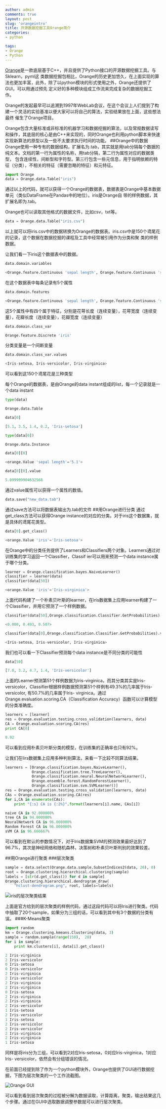 ```yaml
---
author: admin
comments: true
layout: post
slug: 'orangeintro'
title: 开源数据挖掘工具Orange简介
categories:
- python

tags:
- Orange
- Python
---
```


[Orange](http://orange.biolab.si/)是一款底层基于C++，并且提供了Python接口的开源数据挖掘工具。与Sklearn，pyml这
类数据挖掘包相比，Orange的历史更加悠久，在上面实现的算法也更加丰富，此外，除了以python模块的形式使用之外，Orange还提供了GUI，可以用通过预先
定义好的多种模块组成工作流来完成复杂的数据挖掘工作。

Orange的发起最早可以追溯到1997年WebLab会议，在这个会议上人们提到了构建一个灵活的实验基准以便大家可以将自己的算法，实验结果放在上面，这些想法最终
催生了Orange项目。

Orange包含大量标准或非标准的机器学习和数据挖掘的算法，以及常规数据读写和操作，其底层的核心是由C++来实现的，同时Orange也利用python脚本来快速
实现新算法的原型以及一些不太要求执行时间的功能。
##Orange中的数据
Orange使用一种专有的数据结构，扩展名为.tab，其实就是用tab分隔每个数据的纯文本。文档的第一行为属性的名称，用tab分隔，第二行为属性对应的数据类型，
包含连续性，间断型和字符型。第三行包含一些元信息，用于指明依赖的特征（分类），不相关的特征（需要忽略的特征）和元特征。

```python
import Orange
data = Orange.data.Table("iris")
```
通过以上的代码，就可以获得一个Orange的数据表，数据表是Orange中基本数据单元（类似DataFrame在Pandas中的地位）。iris是Orange自
带的样例数据，其扩展名即为.tab。

Orange也可以读取其他格式的数据文件，比如csv，txt等。

```python
data = Orange.data.Table("iris.csv")
```
以上就可以将iris.csv中的数据转换为Orange的数据表。iris.csv中是150个鸢尾花的记录，这个数据在数据挖掘的课程及工具中经常被引用作为分类和聚
类的样例数据。

让我们看一下iris这个数据表中的数据。

```python
data.domain.variables
```

```python
<Orange.feature.Continuous 'sepal length', Orange.feature.Continuous 'sepal width', Orange.feature.Continuous 'petal length', Orange.feature.Continuous 'petal width', Orange.feature.Discrete 'iris'>
```


在这个数据表中每条记录有5个属性

```python
data.domain.features
```


```python
<Orange.feature.Continuous 'sepal length', Orange.feature.Continuous 'sepal width', Orange.feature.Continuous 'petal length', Orange.feature.Continuous 'petal width'>
```


这5个属性中有四个属于特征，分别是花萼长度（连续变量），花萼宽度（连续变量），花瓣长度（连续变量），花瓣宽度（连续变量）

```python
data.domain.class_var
```


```python
Orange.feature.Discrete 'iris'
```


分类变量是一个间断变量

```python
data.domain.class_var.values
```


```python
<Iris-setosa, Iris-versicolor, Iris-virginica>
```


可以看到这150个鸢尾花是三种类型

每个Orange的数据表，是由Orange的data instant组成的list，每一个记录就是一个data instant

```python
type(data)
```


```python
Orange.data.Table
```


```python
data[0]
```

```python
[5.1, 3.5, 1.4, 0.2, 'Iris-setosa']
```


```python
type(data[0])
```


```python
Orange.data.Instance
```


```python
data[0][0]
```


```python
<orange.Value 'sepal length'='5.1'>
```


```python
data[0][0].value
```


```python
5.099999904632568
```


通过value属性可以获得一个属性的数值。

```python
data.save("new_data.tab")
```
通过save方法可以将数据表输出为.tab的文件
##用Orange进行分类
通过get_class方法可以获得Orange instance的对应的分类。对于iris这个数据集，就是具体的鸢尾花类型。

```python
data[0].get_class()
```


```python
<orange.Value 'iris'='Iris-setosa'>
```


在Orange中的分类任务提供了Learners和Classifiers两个对象。Learners通过对训练集的学习返回一个Classifier，Classif
ier可以用来预测一个data instance属于哪个分类。




```python
learner = Orange.classification.bayes.NaiveLearner()
classifier = learner(data)
classifier(data[50])
```


```python
<orange.Value 'iris'='Iris-virginica'>
```


上面代码构建了一个朴素贝叶斯的learner，在iris数据集上应用learner构建了一个Classifier，并用它预测了一个样例数据。

```python
classifier(data[50],Orange.classification.Classifier.GetProbabilities)
```


```python
<0.000, 0.493, 0.507>
```


```python
classifier(data[0],Orange.classification.Classifier.GetProbabilities).variable.values
```


```python
<Iris-setosa, Iris-versicolor, Iris-virginica>
```


我们也可以看一下Classifier预测每个data instance是不同分类的可能性

```python
data[50]
```


```python
[7.0, 3.2, 4.7, 1.4, 'Iris-versicolor']
```


上面的Learner预测第51个样例数据为Iris-virginica，而其分类其实是Iris-
versicolor，Classifier根据样例数据预测第51个样例有49.3%的几率属于Iris-versicolor, 有50.7%的几率属于Iris-
virginica。通过Orange.evaluation.scoring.CA（Classification Accuracy）函数可以计算模型的分类准确度。

```python
learners = [learner]
res = Orange.evaluation.testing.cross_validation(learners, data)
CA = Orange.evaluation.scoring.CA(res)
print CA[0]
```

```python
0.92
```

可以看到应用朴素贝叶斯分类的模型，在训练集的正确率也只有92%。

让我们在Iirs数据集上应用多种判别算法，来看一下比较不同算法结果。

```python
learners = [Orange.classification.bayes.NaiveLearner(),
            Orange.classification.tree.TreeLearner(),
            Orange.classification.neural.NeuralNetworkLearner(),
            Orange.ensemble.forest.RandomForestLearner(),
            Orange.classification.svm.SVMLearner()]
res = Orange.evaluation.testing.cross_validation(learners, data)
CAs = Orange.evaluation.scoring.CA(res)
for i,CA in enumerate(CAs):
    print "{:s} CA is {:2%}".format(learners[i].name, CAs[i])
```

```python
naive CA is 92.000000%
tree CA is 94.000000%
NeuralNetwork CA is 96.000000%
Random Forest CA is 96.000000%
sVM CA is 96.666667%
```

可以看到在默认的参数情况下，对于Iris数据集SVM的预测效果最好达到了96.7%，其次是神经网络和随机森林，决策树和朴素贝叶斯判别的效果较差。

##用Orange进行聚类
###层次聚类

```python
sample = data.select(Orange.data.sample.SubsetIndices2(data, 20), 0)
root = Orange.clustering.hierarchical.clustering(sample)
labels = [str(d.get_class()) for d in sample]
Orange.clustering.hierarchical.dendrogram_draw(
    "hclust-dendrogram.png", root, labels=labels) 
```

![iris的层次聚类结果]("/files/hclust-dendrogram.png")

上面是官方给到的层次聚类的样例代码，通过这段代码可以将Iris进行聚类。代码中抽取了20个sample，如果分为三组的话，可以看到其中有3个数据的分类有误。
###K-Means聚类

```python
import random
km = Orange.clustering.kmeans.Clustering(data, 3)
sample = random.sample(range(150),  20)
for i in sample:
    print km.clusters[i], data[i].get_class()
```
```python
2 Iris-virginica
2 Iris-versicolor
0 Iris-setosa
0 Iris-versicolor
2 Iris-virginica
2 Iris-versicolor
2 Iris-virginica
2 Iris-virginica
0 Iris-setosa
2 Iris-virginica
2 Iris-virginica
2 Iris-versicolor
1 Iris-setosa
2 Iris-versicolor
1 Iris-setosa
2 Iris-versicolor
2 Iris-versicolor
2 Iris-virginica
2 Iris-virginica
1 Iris-setosa
```

同样是将iris分为三组，可以看到2对应Iris-setosa，0对应Iris-virginica，1对应Iris-
versicolor，依然会有分组错误的情况。

在前面已经提到除了作为一个python模块外，Orange也提供了GUI进行数据挖掘，下图为层次聚类的一个工作流截图。

![Orange GUI]("/files/Orange.png")

可以看到看到层次聚类的过程被分解为数据读取，计算距离，聚类，输出结果这几个步骤。通过在GUI中选取数据调整参数就可以进行层次聚类。
